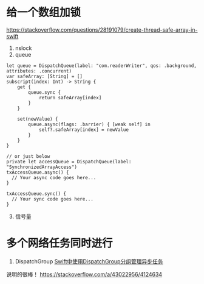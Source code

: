 #  给一个数组加锁
https://stackoverflow.com/questions/28191079/create-thread-safe-array-in-swift

1. nslock
2. queue
```
let queue = DispatchQueue(label: "com.readerWriter", qos: .background, attributes: .concurrent)
var safeArray: [String] = []
subscript(index: Int) -> String {
    get {
        queue.sync {
            return safeArray[index]
        }
    }

    set(newValue) {
        queue.async(flags: .barrier) { [weak self] in
            self?.safeArray[index] = newValue
        }
    }
}

// or just below
private let accessQueue = DispatchQueue(label: "SynchronizedArrayAccess")
txAccessQueue.async() {
  // Your async code goes here...
}

txAccessQueue.sync() {
  // Your sync code goes here...
}
```
3. 信号量


# 多个网络任务同时进行

1. DispatchGroup
[Swift中使用DispatchGroup分组管理异步任务](https://www.jianshu.com/p/14af1b27ca60)

说明的很棒！
https://stackoverflow.com/a/43022956/4124634
